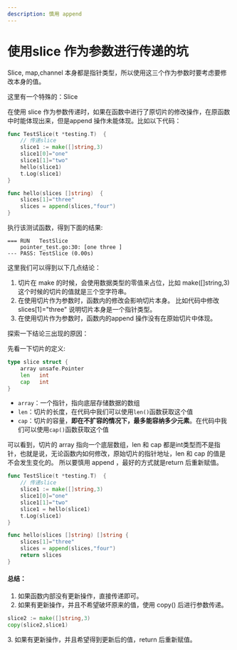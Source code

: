 ```yaml
---
description: 慎用 append
---
```


# 使用slice 作为参数进行传递的坑

Slice, map,channel 本身都是指针类型，所以使用这三个作为参数时要考虑要修改本身的值。

这里有一个特殊的：Slice

在使用 slice 作为参数传递时，如果在函数中进行了原切片的修改操作，在原函数中时能体现出来，但是append 操作未能体现。比如以下代码：

```go
func TestSlice(t *testing.T)  {
	// 传递slice
	slice1 := make([]string,3)
	slice1[0]="one"
	slice1[1]="two"
	hello(slice1)
	t.Log(slice1)
}

func hello(slices []string)  {
	slices[1]="three"
	slices = append(slices,"four")
}
```

执行该测试函数，得到下面的结果:

```shell
=== RUN   TestSlice
    pointer_test.go:30: [one three ]
--- PASS: TestSlice (0.00s)
```

这里我们可以得到以下几点结论：

1. 切片在 make 的时候，会使用数据类型的零值来占位，比如 make(\[]string,3) 这个时候的切片的值就是三个空字符串。
2. 在使用切片作为参数时，函数内的修改会影响切片本身。 比如代码中修改 slices\[1]="three" 说明切片本身是一个指针类型。
3. 在使用切片作为参数时，函数内的append 操作没有在原始切片中体现。

探索一下结论三出现的原因：

先看一下切片的定义:

```go
type slice struct {
    array unsafe.Pointer
    len   int
    cap   int
}
```

* `array`：一个指针，指向底层存储数据的数组
* `len`：切片的长度，在代码中我们可以使用`len()`函数获取这个值
* `cap`：切片的容量，**即在不扩容的情况下，最多能容纳多少元素**。在代码中我们可以使用`cap()`函数获取这个值

可以看到，切片的 array 指向一个底层数组，len 和 cap 都是int类型而不是指针，也就是说，无论函数内如何修改，原始切片的指针地址，len 和 cap 的值是不会发生变化的。 所以要慎用 append ，最好的方式就是return 后重新赋值。

```go
func TestSlice(t *testing.T)  {
	// 传递slice
	slice1 := make([]string,3)
	slice1[0]="one"
	slice1[1]="two"
	slice1 = hello(slice1)
	t.Log(slice1)
}

func hello(slices []string) []string {
	slices[1]="three"
	slices = append(slices,"four")
	return slices
}
```

#### 总结：

1. 如果函数内部没有更新操作，直接传递即可。
2. 如果有更新操作，并且不希望破坏原来的值，使用 copy() 后进行参数传递。

```go
slice2 := make([]string,3)
copy(slice2,slice1)
```

3\. 如果有更新操作，并且希望得到更新后的值，return 后重新赋值。
